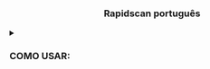 
<h3><p align="center">Rapidscan português </p></h3>


<details>
  <summary><h3>COMO USAR:</h3></summary>
  
cd osint Scanner de vulnerabilidades 
python3 rapidscan https://www.lojarenatogarcia.com.br/
<details>
    <summary>

  
<details>
<h3><p align="center">Veja o video abaixo </p></h3>
  
  OBS: Esse video,falo como usar o Rapidscan português
  
<details>
  <summary>


